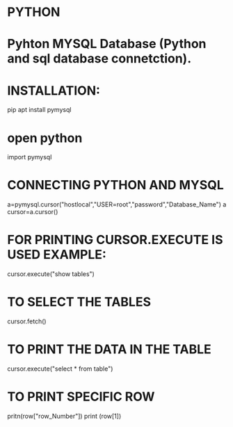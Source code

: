 # PYTHON
# Pyhton MYSQL Database (Python and sql database connetction).
# INSTALLATION:
pip apt install pymysql
# open python
import pymysql
# CONNECTING PYTHON AND MYSQL
a=pymysql.cursor("hostlocal","USER=root","password","Database_Name")
a
cursor=a.cursor()
# FOR PRINTING CURSOR.EXECUTE IS USED EXAMPLE:
cursor.execute("show tables")
# TO SELECT THE TABLES
cursor.fetch()
# TO PRINT THE DATA IN THE TABLE
cursor.execute("select * from table")
# TO PRINT SPECIFIC ROW
pritn(row["row_Number"])
print (row[1])
